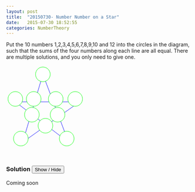 ```yaml
---
layout: post
title:  "20150730- Number Number on a Star"
date:   2015-07-30 18:52:55
categories: NumberTheory
---
```


Put the 10 numbers 1,2,3,4,5,6,7,8,9,10 and 12 into the circles in the diagram, such that the sums of the four numbers along each line are all equal. There are multiple solutions, and you only need to give one.

<svg width="250" height="250">
  <line x1="25" y1="100" x2="200" y2="100" style="stroke:rgb(0,0,255);stroke-width:1"/>
  <line x1="100" y1="25" x2="45" y2="210" style="stroke:rgb(0,0,255);stroke-width:1"/>
  <line x1="100" y1="25" x2="170" y2="210" style="stroke:rgb(0,0,255);stroke-width:1"/>
  <line x1="25" y1="100" x2="170" y2="210" style="stroke:rgb(0,0,255);stroke-width:1"/>
  <line x1="45" y1="210" x2="200" y2="100" style="stroke:rgb(0,0,255);stroke-width:1"/>

  <circle cx="100" cy="25" r="20" fill="white" style="stroke:rgb(0,255,0);stroke-width:1"/>
  <circle cx="25" cy="92" r="20" fill="white" style="stroke:rgb(0,255,0);stroke-width:1"/>
  <circle cx="75" cy="92" r="20" fill="white" style="stroke:rgb(0,255,0);stroke-width:1"/>
  <circle cx="135" cy="92" r="20" fill="white" style="stroke:rgb(0,255,0);stroke-width:1"/>
  <circle cx="188" cy="92" r="20" fill="white" style="stroke:rgb(0,255,0);stroke-width:1"/>

  <circle cx="70" cy="135" r="20" fill="white" style="stroke:rgb(0,255,0);stroke-width:1"/>
  <circle cx="140" cy="135" r="20" fill="white" style="stroke:rgb(0,255,0);stroke-width:1"/>

  <circle cx="107" cy="165" r="20" fill="white" style="stroke:rgb(0,255,0);stroke-width:1"/>

  <circle cx="40" cy="200" r="20" fill="white" style="stroke:rgb(0,255,0);stroke-width:1"/>
  <circle cx="165" cy="200" r="20" fill="white" style="stroke:rgb(0,255,0);stroke-width:1"/> 
</svg>


### Solution <button>Show / Hide</button>

<solution>
Coming soon
</solution>

